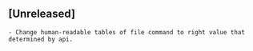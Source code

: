 ## [Unreleased]
    - Change human-readable tables of file command to right value that determined by api.
